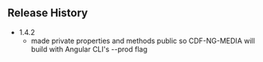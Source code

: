 ## Release History

* 1.4.2
  * made private properties and methods public so CDF-NG-MEDIA will build with Angular CLI's --prod flag